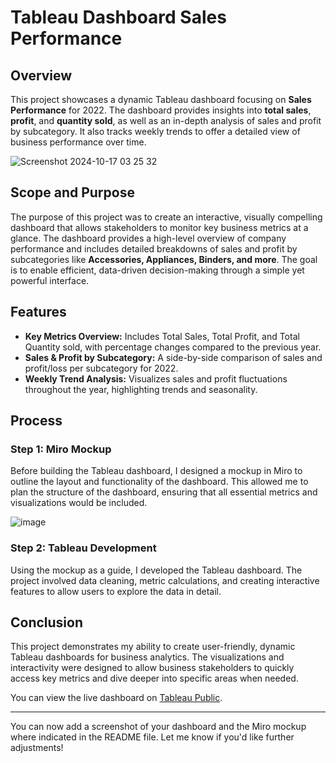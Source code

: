 # Tableau Dashboard Sales Performance

## Overview
This project showcases a dynamic Tableau dashboard focusing on **Sales Performance** for 2022. The dashboard provides insights into **total sales**, **profit**, and **quantity sold**, as well as an in-depth analysis of sales and profit by subcategory. It also tracks weekly trends to offer a detailed view of business performance over time.


![Screenshot 2024-10-17 03 25 32](https://github.com/user-attachments/assets/cfacdb76-3140-4603-8fc9-6c04ecc08082)


## Scope and Purpose
The purpose of this project was to create an interactive, visually compelling dashboard that allows stakeholders to monitor key business metrics at a glance. The dashboard provides a high-level overview of company performance and includes detailed breakdowns of sales and profit by subcategories like **Accessories, Appliances, Binders, and more**. The goal is to enable efficient, data-driven decision-making through a simple yet powerful interface.

## Features
- **Key Metrics Overview:** Includes Total Sales, Total Profit, and Total Quantity sold, with percentage changes compared to the previous year.
- **Sales & Profit by Subcategory:** A side-by-side comparison of sales and profit/loss per subcategory for 2022.
- **Weekly Trend Analysis:** Visualizes sales and profit fluctuations throughout the year, highlighting trends and seasonality.

## Process
### Step 1: Miro Mockup
Before building the Tableau dashboard, I designed a mockup in Miro to outline the layout and functionality of the dashboard. This allowed me to plan the structure of the dashboard, ensuring that all essential metrics and visualizations would be included.


![image](https://github.com/user-attachments/assets/a03a1239-7880-414b-a885-1f677d5021d8)


### Step 2: Tableau Development
Using the mockup as a guide, I developed the Tableau dashboard. The project involved data cleaning, metric calculations, and creating interactive features to allow users to explore the data in detail.

## Conclusion
This project demonstrates my ability to create user-friendly, dynamic Tableau dashboards for business analytics. The visualizations and interactivity were designed to allow business stakeholders to quickly access key metrics and dive deeper into specific areas when needed.

You can view the live dashboard on [Tableau Public](https://public.tableau.com/app/profile/daud5858/viz/SalesDashboard_17256495674810/SalesDashboard).

---

You can now add a screenshot of your dashboard and the Miro mockup where indicated in the README file. Let me know if you'd like further adjustments!
